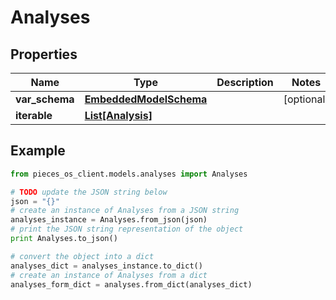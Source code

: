 # Analyses


## Properties

Name | Type | Description | Notes
------------ | ------------- | ------------- | -------------
**var_schema** | [**EmbeddedModelSchema**](EmbeddedModelSchema) |  | [optional] 
**iterable** | [**List[Analysis]**](Analysis) |  | 

## Example

```python
from pieces_os_client.models.analyses import Analyses

# TODO update the JSON string below
json = "{}"
# create an instance of Analyses from a JSON string
analyses_instance = Analyses.from_json(json)
# print the JSON string representation of the object
print Analyses.to_json()

# convert the object into a dict
analyses_dict = analyses_instance.to_dict()
# create an instance of Analyses from a dict
analyses_form_dict = analyses.from_dict(analyses_dict)
```



